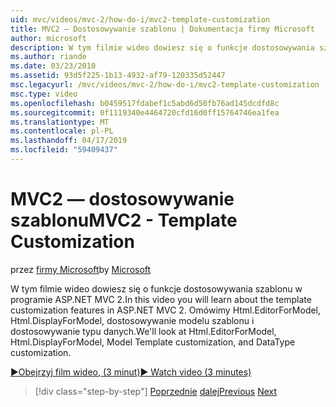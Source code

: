```yaml
---
uid: mvc/videos/mvc-2/how-do-i/mvc2-template-customization
title: MVC2 — Dostosowywanie szablonu | Dokumentacja firmy Microsoft
author: microsoft
description: W tym filmie wideo dowiesz się o funkcje dostosowywania szablonu w programie ASP.NET MVC 2. Omówimy Html.EditorForModel, Html.DisplayForModel, Templ modelu...
ms.author: riande
ms.date: 03/23/2010
ms.assetid: 93d5f225-1b13-4932-af79-120335d52447
msc.legacyurl: /mvc/videos/mvc-2/how-do-i/mvc2-template-customization
msc.type: video
ms.openlocfilehash: b0459517fdabef1c5abd6d50fb76ad145dcdfd8c
ms.sourcegitcommit: 0f1119340e4464720cfd16d0ff15764746ea1fea
ms.translationtype: MT
ms.contentlocale: pl-PL
ms.lasthandoff: 04/17/2019
ms.locfileid: "59409437"
---
```

# <a name="mvc2---template-customization"></a><span data-ttu-id="9a002-104">MVC2 — dostosowywanie szablonu</span><span class="sxs-lookup"><span data-stu-id="9a002-104">MVC2 - Template Customization</span></span>

<span data-ttu-id="9a002-105">przez [firmy Microsoft](https://github.com/microsoft)</span><span class="sxs-lookup"><span data-stu-id="9a002-105">by [Microsoft](https://github.com/microsoft)</span></span>

<span data-ttu-id="9a002-106">W tym filmie wideo dowiesz się o funkcje dostosowywania szablonu w programie ASP.NET MVC 2.</span><span class="sxs-lookup"><span data-stu-id="9a002-106">In this video you will learn about the template customization features in ASP.NET MVC 2.</span></span> <span data-ttu-id="9a002-107">Omówimy Html.EditorForModel, Html.DisplayForModel, dostosowywanie modelu szablonu i dostosowywanie typu danych.</span><span class="sxs-lookup"><span data-stu-id="9a002-107">We'll look at Html.EditorForModel, Html.DisplayForModel, Model Template customization, and DataType customization.</span></span>

[<span data-ttu-id="9a002-108">&#9654;Obejrzyj film wideo, (3 minut)</span><span class="sxs-lookup"><span data-stu-id="9a002-108">&#9654; Watch video (3 minutes)</span></span>](https://channel9.msdn.com/Blogs/ASP-NET-Site-Videos/mvc2-template-customization)

> [!div class="step-by-step"]
> <span data-ttu-id="9a002-109">[Poprzednie](mvc2-model-validation.md)
> [dalej](aspnet-mvc-2-areas.md)</span><span class="sxs-lookup"><span data-stu-id="9a002-109">[Previous](mvc2-model-validation.md)
[Next](aspnet-mvc-2-areas.md)</span></span>
